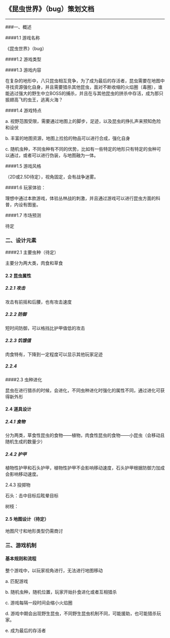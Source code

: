## 《昆虫世界》（bug）策划文档

---

###一、概述

####1.1 游戏名称

《昆虫世界》（bug）

####1.2 游戏类型

####1.3 游戏内容

在复杂的地形中，八只昆虫相互竞争，为了成为最后的存活者，昆虫需要在地图中寻找资源强化自身，并且需要猎杀其他昆虫，面对不断收缩的火焰圈（毒圈），谁能逃过强大的野生中立BOSS的捕杀，并且在与其他昆虫的拼杀中存活，成为那只振翅高飞的虫王，逃离火海？

####1.4 游戏特点

a. 视野范围受限，需要通过地图上的脚步，足迹，以及昆虫的挣扎声来预知危险和设伏

b. 丰富的地图资源，地图上捡拾的物品可以进行合成，强化自身

c. 随机虫种，不同虫种有不同的优势，比如有一些特定的地形只有特定的虫种可以通过，或者可以进行伪装，与地图融为一体。

####1.5 游戏风格

（2D或2.5D待定），视角固定，会有战争迷雾。

####1.6 玩家体验：

理想中通过本款游戏，体验丛林战的刺激，并且通过游戏可以进行昆虫方面的科普，内设有图鉴。

####1.7 市场预测

待定

### 二、设计元素

####2.1 主要虫种（待定）

主要分为两大类，肉食和草食

#### 2.2 昆虫属性

##### 2.2.1 攻击

攻击有前摇和后腰，也有攻击速度

##### 2.2.2 防御

短时间防御，可以格挡比护甲值低的攻击

##### 2.2.3 饥饿值

肉食特有，下降到一定程度可以显示其他玩家足迹

##### 2.2.4 

####2.3 虫种进化 

昆虫在进行猎杀的时候，会进化，不同虫种进化时强化的属性不同，通过进化可获得新外形

#### 2.4 道具设计

##### 2.4.1 食物

分为两类，草食性昆虫的食物——植物，肉食性昆虫的食物——小昆虫（会移动且随机生成的数量少）

##### 2.4.2 护甲

植物性护甲和石头护甲，植物性护甲不会影响移动速度，石头护甲根据防御力加成会影响移动速度。

2.4.3 投掷物

石头：击中目标后眩晕目标

树枝：

#### 2.5 地图设计（待定）

地图尺寸和地形类型仍需商讨



### 三、游戏机制

#### 基本规则和流程

整个游戏中，以玩家视角进行，无法进行地图移动

a. 匹配游戏

b. 随机虫种，随机位置，玩家开始扑食进化或者互相猎杀

c. 游戏每隔一段时间会缩小火焰圈

d. 游戏中期会出现野生昆虫，不同野生昆虫机制不同，可能援助，也可能猎杀玩家。

e. 成为最后的存活者







